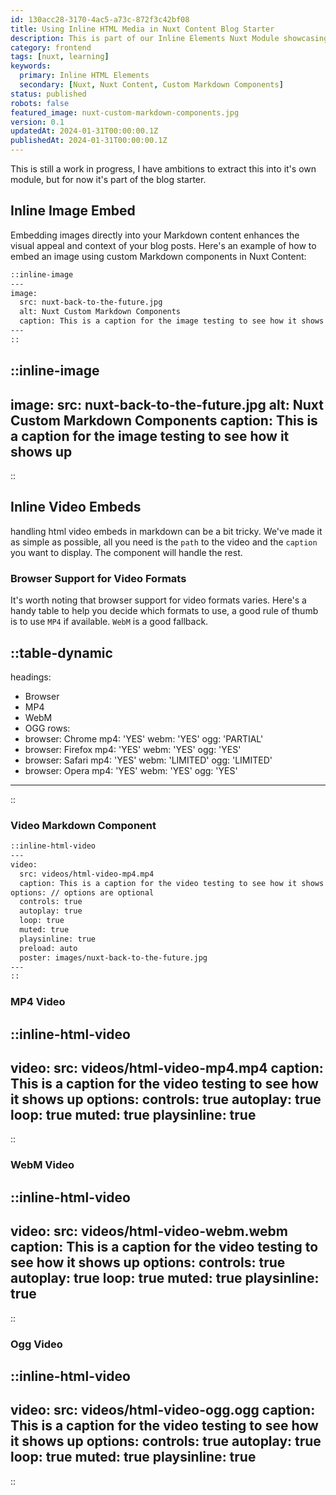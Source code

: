 ```yaml
---
id: 130acc28-3170-4ac5-a73c-872f3c42bf08
title: Using Inline HTML Media in Nuxt Content Blog Starter
description: This is part of our Inline Elements Nuxt Module showcasing the inline html elements you can add to your Nuxt Content Blog.
category: frontend
tags: [nuxt, learning]
keywords: 
  primary: Inline HTML Elements
  secondary: [Nuxt, Nuxt Content, Custom Markdown Components]
status: published
robots: false
featured_image: nuxt-custom-markdown-components.jpg
version: 0.1
updatedAt: 2024-01-31T00:00:00.1Z
publishedAt: 2024-01-31T00:00:00.1Z
---
```


This is still a work in progress, I have ambitions to extract this into it's own module, but for now it's part of the blog starter.

## Inline Image Embed

Embedding images directly into your Markdown content enhances the visual appeal and context of your blog posts. Here's an example of how to embed an image using custom Markdown components in Nuxt Content:

```md
::inline-image
---
image: 
  src: nuxt-back-to-the-future.jpg
  alt: Nuxt Custom Markdown Components
  caption: This is a caption for the image testing to see how it shows up
---
::
```
::inline-image
---
image: 
  src: nuxt-back-to-the-future.jpg
  alt: Nuxt Custom Markdown Components
  caption: This is a caption for the image testing to see how it shows up
---
::

## Inline Video Embeds

handling html video embeds in markdown can be a bit tricky. We've made it as simple as possible, all you need is the `path` to the video and the `caption` you want to display. The component will handle the rest.


### Browser Support for Video Formats

It's worth noting that browser support for video formats varies. Here's a handy table to help you decide which formats to use, a good rule of thumb is to use `MP4` if available. `WebM` is a good fallback.

::table-dynamic
---
headings: 
  - Browser
  - MP4
  - WebM
  - OGG
rows:
  - browser: Chrome
    mp4: 'YES'
    webm: 'YES'
    ogg: 'PARTIAL'
  - browser: Firefox
    mp4: 'YES'
    webm: 'YES'
    ogg: 'YES'
  - browser: Safari
    mp4: 'YES'
    webm: 'LIMITED'
    ogg: 'LIMITED'
  - browser: Opera
    mp4: 'YES'
    webm: 'YES'
    ogg: 'YES'
---
::

### Video Markdown Component

```md
::inline-html-video
---
video: 
  src: videos/html-video-mp4.mp4
  caption: This is a caption for the video testing to see how it shows up
options: // options are optional
  controls: true
  autoplay: true
  loop: true
  muted: true
  playsinline: true
  preload: auto
  poster: images/nuxt-back-to-the-future.jpg
---
::
```

### MP4 Video

::inline-html-video
---
video: 
  src: videos/html-video-mp4.mp4
  caption: This is a caption for the video testing to see how it shows up
options:
  controls: true
  autoplay: true
  loop: true
  muted: true
  playsinline: true
---
::

### WebM Video

::inline-html-video
---
video: 
  src: videos/html-video-webm.webm
  caption: This is a caption for the video testing to see how it shows up
options:
  controls: true
  autoplay: true
  loop: true
  muted: true
  playsinline: true
---
::

### Ogg Video

::inline-html-video
---
video: 
  src: videos/html-video-ogg.ogg
  caption: This is a caption for the video testing to see how it shows up
options:
  controls: true
  autoplay: true
  loop: true
  muted: true
  playsinline: true
---
::
